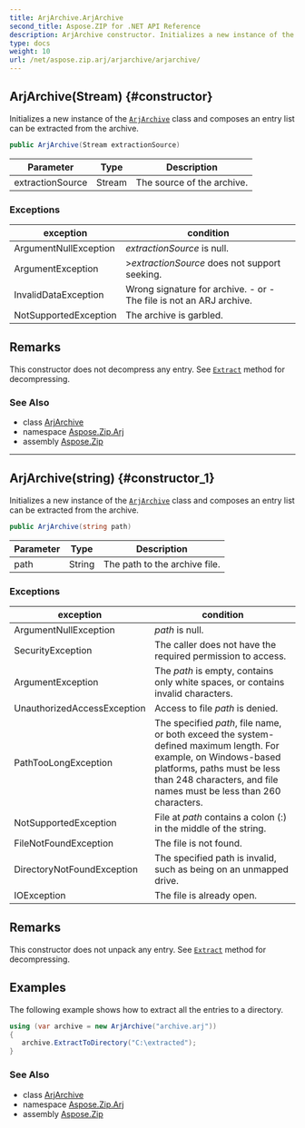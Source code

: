 ```yaml
---
title: ArjArchive.ArjArchive
second_title: Aspose.ZIP for .NET API Reference
description: ArjArchive constructor. Initializes a new instance of the ArjArchive class and composes an entry list can be extracted from the archive
type: docs
weight: 10
url: /net/aspose.zip.arj/arjarchive/arjarchive/
---
```

## ArjArchive(Stream) {#constructor}

Initializes a new instance of the [`ArjArchive`](../) class and composes an entry list can be extracted from the archive.

```csharp
public ArjArchive(Stream extractionSource)
```

| Parameter | Type | Description |
| --- | --- | --- |
| extractionSource | Stream | The source of the archive. |

### Exceptions

| exception | condition |
| --- | --- |
| ArgumentNullException | *extractionSource* is null. |
| ArgumentException | &gt;*extractionSource* does not support seeking. |
| InvalidDataException | Wrong signature for archive. - or - The file is not an ARJ archive. |
| NotSupportedException | The archive is garbled. |

## Remarks

This constructor does not decompress any entry. See [`Extract`](../../arjentryplain/extract/) method for decompressing.

### See Also

* class [ArjArchive](../)
* namespace [Aspose.Zip.Arj](../../arjarchive/)
* assembly [Aspose.Zip](../../../)

---

## ArjArchive(string) {#constructor_1}

Initializes a new instance of the [`ArjArchive`](../) class and composes an entry list can be extracted from the archive.

```csharp
public ArjArchive(string path)
```

| Parameter | Type | Description |
| --- | --- | --- |
| path | String | The path to the archive file. |

### Exceptions

| exception | condition |
| --- | --- |
| ArgumentNullException | *path* is null. |
| SecurityException | The caller does not have the required permission to access. |
| ArgumentException | The *path* is empty, contains only white spaces, or contains invalid characters. |
| UnauthorizedAccessException | Access to file *path* is denied. |
| PathTooLongException | The specified *path*, file name, or both exceed the system-defined maximum length. For example, on Windows-based platforms, paths must be less than 248 characters, and file names must be less than 260 characters. |
| NotSupportedException | File at *path* contains a colon (:) in the middle of the string. |
| FileNotFoundException | The file is not found. |
| DirectoryNotFoundException | The specified path is invalid, such as being on an unmapped drive. |
| IOException | The file is already open. |

## Remarks

This constructor does not unpack any entry. See [`Extract`](../../arjentryplain/extract/) method for decompressing.

## Examples

The following example shows how to extract all the entries to a directory.

```csharp
using (var archive = new ArjArchive("archive.arj")) 
{ 
   archive.ExtractToDirectory("C:\extracted");
}
```

### See Also

* class [ArjArchive](../)
* namespace [Aspose.Zip.Arj](../../arjarchive/)
* assembly [Aspose.Zip](../../../)



